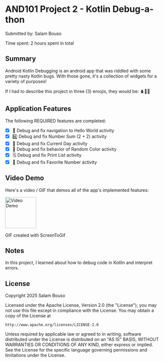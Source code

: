 # AND101 Project 2 - Kotlin Debug-a-thon

Submitted by: Salam Bouso

Time spent: 2 hours spent in total

## Summary

Android Kotlin Debugging is an android app that was riddled with some pretty nasty Kotlin bugs.  With those gone, it's a collection of widgets for a variety of purposes!  

If I had to describe this project in three (3) emojis, they would be: 🪲💢😤
## Application Features

The following REQUIRED features are completed:

- [X] 👋 Debug and fix navigation to Hello World activity
- [X] 4️⃣ Debug and fix Number Sum (2 + 2) activity
- [X] 📅 Debug and fix Current Day activity 
- [X] 🌈 Debug and fix behavior of Random Color activity
- [X] 🗒️ Debug and fix Print List activity
- [X] 💯 Debug and fix Favorite Number activity

## Video Demo

Here's a video / GIF that demos all of the app's implemented features:

<img src= https://imgur.com/a/vKCzpGI title='Video Demo' width='100' alt='Video Demo'>

GIF created with ScreenToGif

## Notes

In this project, I learned about how to debug code in Kotlin and interpret errors. 

## License

Copyright 2025 Salam Bouso

Licensed under the Apache License, Version 2.0 (the "License");
you may not use this file except in compliance with the License.
You may obtain a copy of the License at

    http://www.apache.org/licenses/LICENSE-2.0

Unless required by applicable law or agreed to in writing, software
distributed under the License is distributed on an "AS IS" BASIS,
WITHOUT WARRANTIES OR CONDITIONS OF ANY KIND, either express or implied.
See the License for the specific language governing permissions and
limitations under the License.
